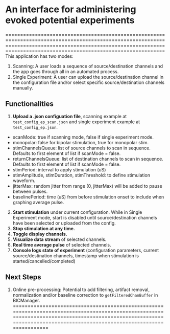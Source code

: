 # An interface for administering evoked potential experiments
========================================================================================================================================================================================================================
This application has two modes:
1. Scanning: A user loads a sequence of source/destination channels and the app goes through all in an automated process.
2. Single Experiment: A user can upload the source/destination channel in the configuration file and/or select specific source/destination channels manually.

## Functionalities
1. **Upload a .json configuation file**, scanning example at `test_config_ep_scan.json` and single experiment example at `test_config_ep.json`. 
* scanMode: true if scanning mode, false if single experiment mode.
* monopolar: false for bipolar stimulation, true for monopolar stim.
* stimChannelsQueue: list of source channels to scan in sequence. Defaults to first element of list if scanMode = false.
* returnChannelsQueue: list of destination channels to scan in sequence. Defaults to first element of list if scanMode = false.
* stimPeriod: interval to apply stimulation (uS)
* stimAmplitude, stimDuration, stimThreshold: to define stimulation waveform.
* jitterMax: random jitter from range (0, jitterMax) will be added to pause between pulses.
* baselinePeriod: time (uS) from before stimulation onset to include when graphing average pulse.

2. **Start stimulation** under current configuration. While in Single Experiment mode, start is disabled until source/destination channels have been selected or uploaded from the config. 
3. **Stop stimulation at any time.**
4. **Toggle display channels.**
5. **Visualize data stream** of selected channels.
6. **Real time average pulse** of selected channels.
7. **Console logs state of experiment** (configuration parameters, current source/destination channels, timestamp when stimulation is started/cancelled/completed)

## Next Steps
1. Online pre-processing: Potential to add filtering, artifact removal, normalization and/or baseline correction to `getFilteredChanBuffer` in BICManager. 
========================================================================================================================================================================================================================

